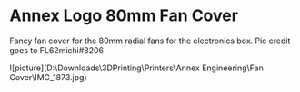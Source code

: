 # Annex Logo 80mm Fan Cover
Fancy fan cover for the 80mm radial fans for the electronics box. Pic credit goes to FL62michi#8206

![picture](D:\Downloads\3DPrinting\Printers\Annex Engineering\Fan Cover\IMG_1873.jpg)


